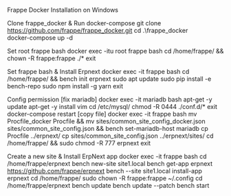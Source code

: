 Frappe Docker Installation on Windows
 
Clone frappe_docker & Run docker-compose
git clone https://github.com/frappe/frappe_docker.git
cd .\frappe_docker\
docker-compose up -d
 
Set root frappe bash
docker exec -itu root frappe bash
cd /home/frappe/ && chown -R frappe:frappe ./*
exit
 
Set frappe bash & Install Erpnext
docker exec -it frappe bash
cd /home/frappe/ && bench init erpnext
sudo apt update
sudo pip install -e bench-repo
sudo npm install -g yarn
exit
 
Config permission
[fix mariadb]
docker exec -it mariadb bash
apt-get -y update
apt-get -y install vim
cd /etc/mysql/
chmod -R 0444 ./conf.d/*
exit
docker-compose restart
[copy file]
docker exec -it frappe bash
mv Procfile_docker Procfile && mv sites/common_site_config_docker.json sites/common_site_config.json && bench set-mariadb-host mariadb
cp Procfile ../erpnext/
cp sites/common_site_config.json ../erpnext/sites/
cd /home/frappe/ && sudo chmod -R 777 erpnext
exit
 
Create a new site & Install ErpNext app
docker exec -it frappe bash
cd /home/frappe/erpnext
bench new-site site1.local
bench get-app erpnext https://github.com/frappe/erpnext
bench --site site1.local install-app erpnext
cd /home/frappe/
sudo chown -R frappe:frappe ~/.config
cd /home/frappe/erpnext
bench update
bench update --patch
bench start
 
